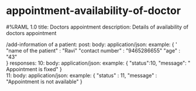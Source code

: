 # appointment-availability-of-doctor

#%RAML 1.0
title: Doctors appointment
description: Details of availability of doctors appointment

/add-information of a patient:
   post:
     body:
       application/json:
         example:
       {
             '  "name of the patient" : "Ravi"
              "contact number" : "9465286655"
              "age" : "43"        
       }
    responses:
      10:
        body:
          application/json:
            example:
              {
              "status":10,
              "message": " Appointment is fixed"
               }   
      11:
        body:
          application/json:
            example:
              {
                "status" : 11,
                "message" : "Appointment is not available"
              }     
